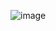 ![image](https://github.com/sathyanand-dev/Socifyy/assets/109585292/98cdeb1c-9e69-48bb-a95b-8cc6bb4b3bee)
